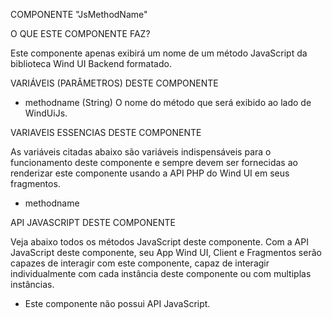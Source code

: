 COMPONENTE "JsMethodName"

O QUE ESTE COMPONENTE FAZ?

Este componente apenas exibirá um nome de um método JavaScript da biblioteca Wind UI Backend formatado.

VARIÁVEIS (PARÂMETROS) DESTE COMPONENTE

- methodname (String)
    O nome do método que será exibido ao lado de WindUiJs.

VARIAVEIS ESSENCIAS DESTE COMPONENTE

As variáveis citadas abaixo são variáveis indispensáveis para o funcionamento deste componente e sempre devem ser fornecidas ao renderizar este componente
usando a API PHP do Wind UI em seus fragmentos.

- methodname

API JAVASCRIPT DESTE COMPONENTE

Veja abaixo todos os métodos JavaScript deste componente. Com a API JavaScript deste componente, seu App Wind UI, Client e Fragmentos serão capazes de
interagir com este componente, capaz de interagir individualmente com cada instância deste componente ou com multiplas instâncias.

- Este componente não possui API JavaScript.
